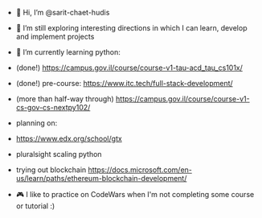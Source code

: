 - 👋 Hi, I’m @sarit-chaet-hudis
- 👀 I’m still exploring interesting directions in which I can learn, develop and implement projects
- 🌱 I’m currently learning python: 
- (done!) https://campus.gov.il/course/course-v1-tau-acd_tau_cs101x/
- (done!) pre-course: https://www.itc.tech/full-stack-development/
- (more than half-way through) https://campus.gov.il/course/course-v1-cs-gov-cs-nextpy102/
- planning on:
- https://www.edx.org/school/gtx 
- pluralsight scaling python
- trying out blockchain https://docs.microsoft.com/en-us/learn/paths/ethereum-blockchain-development/

- 🎮 I like to practice on CodeWars when I'm not completing some course or tutorial :)

